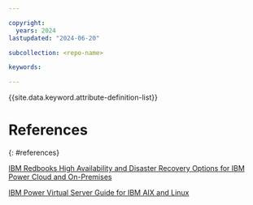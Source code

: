 ```yaml
---

copyright:
  years: 2024
lastupdated: "2024-06-20"

subcollection: <repo-name>

keywords:

---
```


{{site.data.keyword.attribute-definition-list}}


# References
{: #references}

[IBM Redbooks High Availability and Disaster Recovery Options for IBM Power Cloud and On-Premises](https://www.redbooks.ibm.com/redpapers/pdfs/redp5656.pdf)

[IBM Power Virtual Server Guide for IBM AIX and Linux](https://www.redbooks.ibm.com/redbooks/pdfs/sg248512.pdf)

